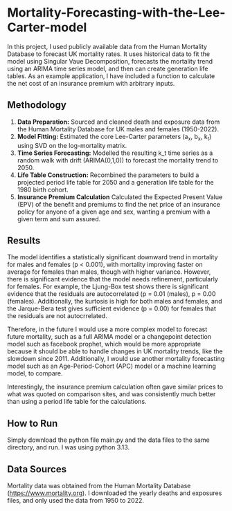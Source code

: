 # Mortality-Forecasting-with-the-Lee-Carter-model
In this project, I used publicly available data from the Human Mortality Database to forecast UK mortality rates. It uses historical data to fit the model using Singular Vaue Decomposition, forecasts the mortality trend using an ARIMA time series model, and then can create generation life tables. As an example application, I have included a function to calculate the net cost of an insurance premium with arbitrary inputs.

## Methodology
1.  **Data Preparation:** Sourced and cleaned death and exposure data from the Human Mortality Database for UK males and females (1950-2022).
2.  **Model Fitting:** Estimated the core Lee-Carter parameters (a<sub>x</sub>, b<sub>x</sub>, k<sub>t</sub>) using SVD on the log-mortality matrix.
3.  **Time Series Forecasting:** Modelled the resulting k_t time series as a random walk with drift (ARIMA(0,1,0)) to forecast the mortality trend to 2050.
4.  **Life Table Construction:** Recombined the parameters to build a projected period life table for 2050 and a generation life table for the 1980 birth cohort.
5.  **Insurance Premium Calculation** Calculated the Expected Present Value (EPV) of the benefit and premiums to find the net price of an insurance policy for anyone of a given age and sex, wanting a premium with a given term and sum assured.

## Results
The model identifies a statistically significant downward trend in mortality for males and females (p < 0.001), with mortality improving faster on average for females than males, though with higher variance. However, there is significant evidence that the model needs refinement, particularly for females. For example, the Ljung-Box test shows there is significant evidence that the residuals are autocorrelated (p = 0.01 (males), p = 0.00 (females). Additionally, the kurtosis is high for both males and females, and the Jarque-Bera test gives sufficient evidence (p = 0.00) for females that the residuals are not autocrrelated.

Therefore, in the future I would use a more complex model to forecast future mortality, such as a full ARIMA model or a changepoint detection model such as facebook prophet, which would be more appropriate because it should be able to handle changes in UK mortality trends, like the slowdown since 2011. Additionally, I would use another mortality forecasting model such as an Age-Period-Cohort (APC) model or a machine learning model, to compare.

Interestingly, the insurance premium calculation often gave similar prices to what was quoted on comparison sites, and was consistently much better than using a period life table for the calculations.

## How to Run
Simply download the python file main.py and the data files to the same directory, and run. I was using python 3.13.

## Data Sources
Mortality data was obtained from the Human Mortality Database (https://www.mortality.org). I downloaded the yearly deaths and exposures files, and only used the data from 1950 to 2022.

